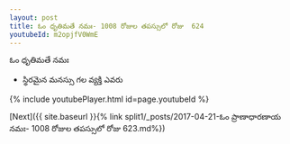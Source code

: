 ```yaml
---
layout: post
title: ఓం ధృతిమతే నమః- 1008 రోజుల తపస్సులో రోజు  624
youtubeId: m2opjfV0WmE
---
```

 
 
 ఓం ధృతిమతే నమః  
 
 -  స్థిరమైన మనస్సు గల వ్యక్తి ఎవరు 
 
  
 
  
 
 
 
 
 
 


{% include youtubePlayer.html id=page.youtubeId %}
 
[Next]({{ site.baseurl }}{% link  split1/_posts/2017-04-21-ఓం ప్రాణాధారణాయ నమః- 1008 రోజుల తపస్సులో రోజు  623.md%})
 
